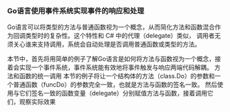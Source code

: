 ### Go语言使用事件系统实现事件的响应和处理

Go语言可以将类型的方法与普通函数视为一个概念，从而简化方法和函数混合作为回调类型时的复杂性。这个特性和 C# 中的代理（delegate）类似，
调用者无须关心谁来支持调用，系统会自动处理是否调用普通函数或类型的方法。

本节中，首先将用简单的例子了解Go语言是如何将方法与函数视为一个概念，接着会实现一个事件系统，事件系统能有效地将事件触发与响应两端代码解耦。
方法和函数的统一调用
本节的例子将让一个结构体的方法（class.Do）的参数和一个普通函数（funcDo）的参数完全一致，也就是方法与函数的签名一致。
然后使用与它们签名一致的函数变量（delegate）分别赋值方法与函数，接着调用它们，观察实际效果



